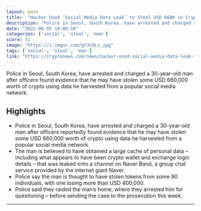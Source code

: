 ```yaml
---
layout: post
title:  "Hacker Used ‘Social Media Data Leak’ to Steal USD 660K in Crypto from 90 Victims, careful of your digital footprints, if a hot girl DM you block him"
description: "Police in Seoul, South Korea, have arrested and charged a 30-year-old man after officers found evidence that he may have stolen some USD 660,000 worth of crypto using data he harvested from a popular social media network."
date: "2022-06-05 19:08:58"
categories: ['social', 'steal', 'man']
score: 52
image: "https://i.imgur.com/gt3c9Lz.jpg"
tags: ['social', 'steal', 'man']
link: "https://cryptonews.com/news/hacker-used-social-media-data-leak-to-steal-usd-660k-in-crypto-from-90-victims-police.htm"
---
```


Police in Seoul, South Korea, have arrested and charged a 30-year-old man after officers found evidence that he may have stolen some USD 660,000 worth of crypto using data he harvested from a popular social media network.

## Highlights

- Police in Seoul, South Korea, have arrested and charged a 30-year-old man after officers reportedly found evidence that he may have stolen some USD 660,000 worth of crypto using data he harvested from a popular social media network.
- The man is believed to have obtained a large cache of personal data – including what appears to have been crypto wallet and exchange login details – that was leaked onto a channel on Naver Band, a group chat service provided by the internet giant Naver.
- Police say the man is thought to have stolen tokens from some 90 individuals, with one losing more than USD 400,000.
- Police said they raided the man’s home, where they arrested him for questioning – before sending the case to the prosecution this week.

---
